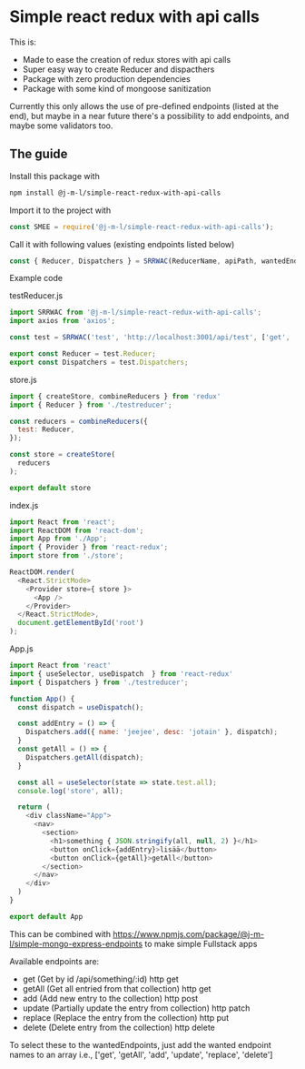 # Simple react redux with api calls
This is:
- Made to ease the creation of redux stores with api calls
- Super easy way to create Reducer and dispacthers
- Package with zero production dependencies
- Package with some kind of mongoose sanitization

Currently this only allows the use of pre-defined endpoints (listed at the end), but maybe in a near future there's a possibility to add endpoints, and maybe some validators too.

## The guide

Install this package with
```sh
npm install @j-m-l/simple-react-redux-with-api-calls
```

Import it to the project with
```js
const SMEE = require('@j-m-l/simple-react-redux-with-api-calls');
```

Call it with following values (existing endpoints listed below)
```js
const { Reducer, Dispatchers } = SRRWAC(ReducerName, apiPath, wantedEndpoints, axiosInstance);
```

Example code

testReducer.js
```js
import SRRWAC from '@j-m-l/simple-react-redux-with-api-calls';
import axios from 'axios';

const test = SRRWAC('test', 'http://localhost:3001/api/test', ['get', 'getAll', 'replace', 'delete', 'add', 'update'], axios);

export const Reducer = test.Reducer;
export const Dispatchers = test.Dispatchers;
```

store.js
```js
import { createStore, combineReducers } from 'redux'
import { Reducer } from './testreducer';

const reducers = combineReducers({
  test: Reducer,
});

const store = createStore(
  reducers
);

export default store
```

index.js
```js
import React from 'react';
import ReactDOM from 'react-dom';
import App from './App';
import { Provider } from 'react-redux';
import store from './store';

ReactDOM.render(
  <React.StrictMode>
    <Provider store={ store }>
      <App />
    </Provider>
  </React.StrictMode>,
  document.getElementById('root')
);
```

App.js
```js
import React from 'react'
import { useSelector, useDispatch  } from 'react-redux'
import { Dispatchers } from './testreducer';

function App() {
  const dispatch = useDispatch();

  const addEntry = () => {
    Dispatchers.add({ name: 'jeejee', desc: 'jotain' }, dispatch);
  }
  const getAll = () => {
    Dispatchers.getAll(dispatch);
  }

  const all = useSelector(state => state.test.all);
  console.log('store', all);

  return (
    <div className="App">
      <nav>
        <section>
          <h1>something { JSON.stringify(all, null, 2) }</h1>
          <button onClick={addEntry}>lisää</button>
          <button onClick={getAll}>getAll</button>
        </section>
      </nav>
    </div>
  )
}

export default App
```

This can be combined with https://www.npmjs.com/package/@j-m-l/simple-mongo-express-endpoints to make simple Fullstack apps

Available endpoints are: 
- get (Get by id /api/something/:id) http get
- getAll (Get all entried from that collection) http get
- add (Add new entry to the collection) http post
- update (Partially update the entry from collection) http patch
- replace (Replace the entry from the collection) http put
- delete (Delete entry from the collection) http delete

To select these to the wantedEndpoints, just add the wanted endpoint names to an array i.e., ['get', 'getAll', 'add', 'update', 'replace', 'delete']

